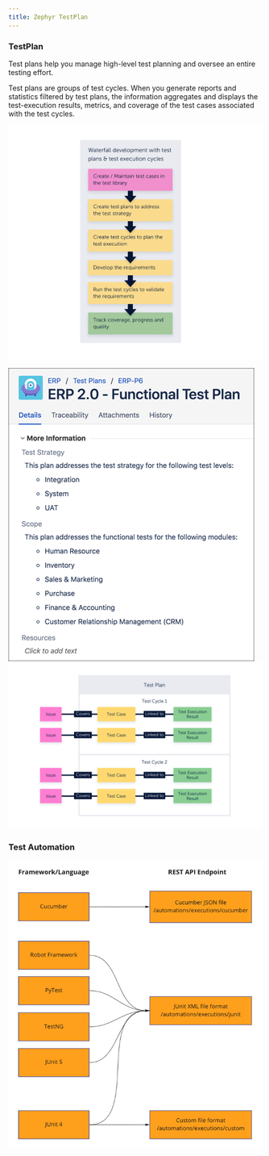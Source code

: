 ```yaml
---
title: Zephyr TestPlan
---
```

### TestPlan

Test plans help you manage high-level test planning and oversee an entire testing effort. 

Test plans are groups of test cycles. When you generate reports and statistics filtered by test plans, the information aggregates and displays the test-execution results, metrics, and coverage of the test cases associated with the test cycles.


![tp1.png](./static/tp1.png)

![tp2.png](./static/tp2.png)
![tp3.png](./static/tp3.png)

### Test Automation
![tp4.png](./static/tp4.png)

